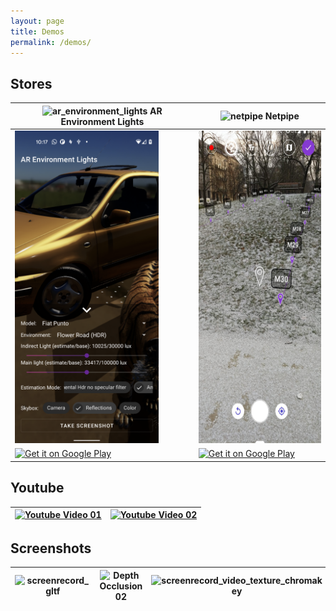 ```yaml
---
layout: page
title: Demos
permalink: /demos/
---
```


## Stores

| ![ar_environment_lights](https://user-images.githubusercontent.com/6597529/144909911-c34b86ec-83a5-45a0-bed8-0eb1a4b6f268.png) AR Environment Lights | ![netpipe](https://user-images.githubusercontent.com/6597529/144909937-783a94ae-6267-4347-a24a-c42ae548564f.png) Netpipe |
| - | - |
| <img src="/assets/img/screenshots/01.png" height="500px"/> | <img src="/assets/img/screenshots/02.png" height="500px"/> |
| [![Get it on Google Play](https://upload.wikimedia.org/wikipedia/commons/thumb/7/78/Google_Play_Store_badge_EN.svg/320px-Google_Play_Store_badge_EN.svg.png)](https://play.google.com/store/apps/details?id=com.gorisse.thomas.ar.environmentlights) | [![Get it on Google Play](https://upload.wikimedia.org/wikipedia/commons/thumb/7/78/Google_Play_Store_badge_EN.svg/320px-Google_Play_Store_badge_EN.svg.png)](https://play.google.com/store/apps/details?id=com.gorisse.thomas.ar.environmentlights) |

## Youtube

| [![Youtube Video 01](https://yt-embed.herokuapp.com/embed?v=9QP43nOSItU)](https://www.youtube.com/watch?v=9QP43nOSItU) | [![Youtube Video 02](https://yt-embed.herokuapp.com/embed?v=jpmWjigA3Ms)](https://www.youtube.com/watch?v=jpmWjigA3Ms) |
| - | - |

## Screenshots
| ![screenrecord_gltf](https://user-images.githubusercontent.com/6597529/144910304-b74ba62d-cccd-431b-8228-52af39ccbb3f.gif) | ![Depth Occlusion 02](https://user-images.githubusercontent.com/6597529/140717611-e3216b28-a43a-4fd7-93fd-b39d8bd3e954.png) | ![screenrecord_video_texture_chromakey](https://user-images.githubusercontent.com/6597529/144910397-0efe2ce4-ee96-4b6e-bb8a-0cc0f45b05f3.gif) | ![Environment Lights 01](https://user-images.githubusercontent.com/6597529/135054559-1c5282d6-2476-4e71-92c6-cfc234cb5f3b.gif) |
| - | - | - | - |
